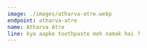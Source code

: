 ```yaml
---
image: ./images/atharva-atre.webp
endpoint: atharva-atre
name: Atharva Atre
line: kya aapke toothpaste meh namak hai ?
---
```

